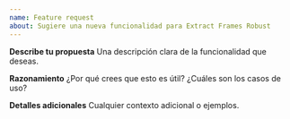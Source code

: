 ```yaml
---
name: Feature request
about: Sugiere una nueva funcionalidad para Extract Frames Robust
---
```


**Describe tu propuesta**
Una descripción clara de la funcionalidad que deseas.

**Razonamiento**
¿Por qué crees que esto es útil? ¿Cuáles son los casos de uso?

**Detalles adicionales**
Cualquier contexto adicional o ejemplos.
